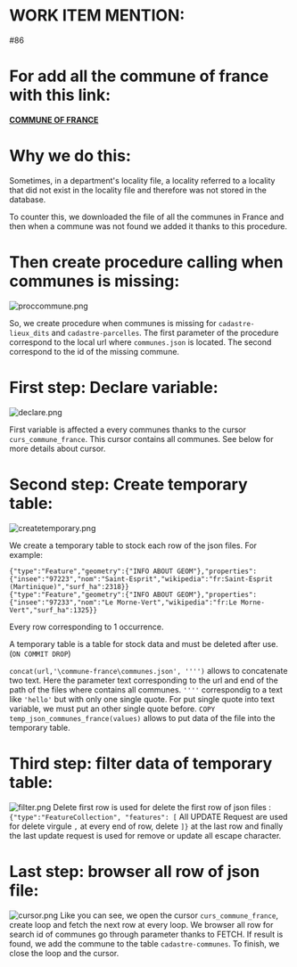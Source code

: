 # **WORK ITEM MENTION**:
#86

# For add all the commune of france with this link: 
**[COMMUNE OF FRANCE](https://cadastre.data.gouv.fr/data/etalab-cadastre/2019-07-01/geojson/france/)**

# Why we do this:
Sometimes, in a department's locality file, a locality referred to a locality that did not exist in the locality file and therefore was not stored in the database.

To counter this, we downloaded the file of all the communes in France and then when a commune was not found we added it thanks to this procedure.

# Then create procedure calling when communes is missing:
![proccommune.png](/.attachments/proccommune-06fb37d3-784f-4d1b-9f59-3dddf928ec21.png) 

So, we create procedure when communes is missing for `cadastre-lieux_dits` and `cadastre-parcelles`.
The first parameter of the procedure correspond to the local url where `communes.json` is located.
The second correspond to the id of the missing commune.

# First step: Declare variable:
![declare.png](/.attachments/declare-44bed3d6-a49e-4e60-95e3-9cfc524e38d0.png)

First variable is affected a every communes thanks to the cursor `curs_commune_france`.
This cursor contains all communes. See below for more details about cursor.

# Second step: Create temporary table:

![createtemporary.png](/.attachments/createtemporary-6cb1a551-247c-4610-8dee-a0b632f4a547.png)

We create a temporary table to stock each row of the json files. 
For example:

```
{"type":"Feature","geometry":{"INFO ABOUT GEOM"},"properties":{"insee":"97223","nom":"Saint-Esprit","wikipedia":"fr:Saint-Esprit (Martinique)","surf_ha":2318}}
{"type":"Feature","geometry":{"INFO ABOUT GEOM"},"properties":{"insee":"97233","nom":"Le Morne-Vert","wikipedia":"fr:Le Morne-Vert","surf_ha":1325}}
```
Every row corresponding to 1 occurrence.

A temporary table is a table for stock data and must be deleted after use. (`ON COMMIT DROP`)

`concat(url,'\commune-france\communes.json', '''')` allows to concatenate two text. Here the parameter text corresponding to the url and end of the path of the files where contains all communes.
`''''` correspondig to a text like `'hello'` but with only one single quote. For put single quote into text variable, we must put an other single quote before.
`COPY temp_json_communes_france(values)` allows to put data of the file into the temporary table.

# Third step: filter data of temporary table:
![filter.png](/.attachments/filter-bb9f0616-ca92-41ff-9548-004b39509b82.png)
Delete first row is used for delete the first row of json files :
`{"type":"FeatureCollection", "features": [`
All UPDATE Request are used for delete virgule `,` at every end of row, delete `]}` at the last row and finally the last update request is used for remove or update all escape character.

# Last step: browser all row of json file:
![cursor.png](/.attachments/cursor-83b21480-b8ad-42a9-9cdb-6dc18640e945.png)
Like you can see, we open the cursor `curs_commune_france`, create loop and fetch the next row at every loop.
We browser all row for search id of communes go through parameter thanks to FETCH.
If result is found, we add the commune to the table `cadastre-communes`.
To finish, we close the loop and the cursor.

